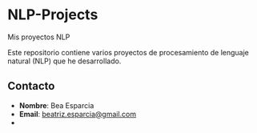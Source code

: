 # NLP-Projects
Mis proyectos NLP

Este repositorio contiene varios proyectos de procesamiento de lenguaje natural (NLP) que he desarrollado.
   

## Contacto

- **Nombre**: Bea Esparcia
- **Email**: beatriz.esparcia@gmail.com
-
